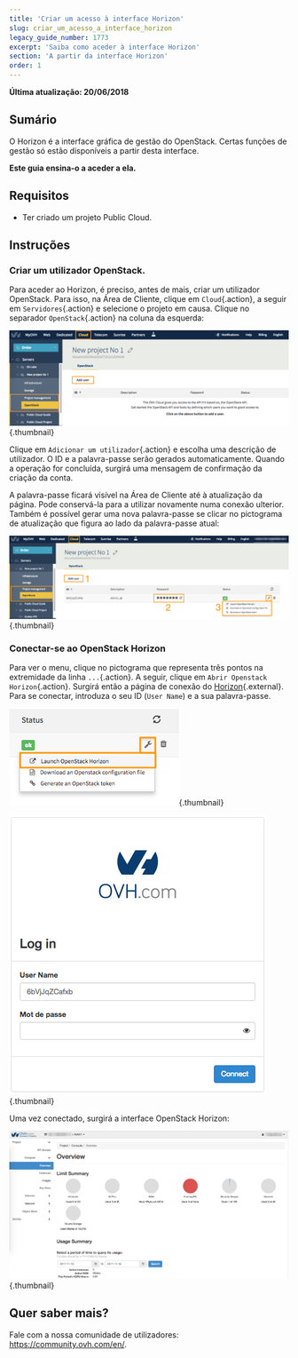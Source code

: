 ```yaml
---
title: 'Criar um acesso à interface Horizon'
slug: criar_um_acesso_a_interface_horizon
legacy_guide_number: 1773
excerpt: 'Saiba como aceder à interface Horizon'
section: 'A partir da interface Horizon'
order: 1
---
```


**Última atualização: 20/06/2018**

## Sumário

O Horizon é a interface gráfica de gestão do OpenStack. Certas funções de gestão só estão disponíveis a partir desta interface.

**Este guia ensina-o a aceder a ela.**


## Requisitos

- Ter criado um projeto Public Cloud.


## Instruções

### Criar um utilizador OpenStack.

Para aceder ao Horizon, é preciso, antes de mais, criar um utilizador OpenStack. Para isso, na Área de Cliente, clique em `Cloud`{.action}, a seguir em `Servidores`{.action} e selecione o projeto em causa. Clique no separador `OpenStack`{.action} na coluna da esquerda:

![Adicionar utilizador](images/1_H_add_user.png){.thumbnail}

Clique em `Adicionar um utilizador`{.action} e escolha uma descrição de utilizador. O ID e a palavra-passe serão gerados automaticamente. Quando a operação for concluída, surgirá uma mensagem de confirmação da criação da conta.

A palavra-passe ficará visível na Área de Cliente até à atualização da página. Pode conservá-la para a utilizar novamente numa conexão ulterior. Também é possível gerar uma nova palavra-passe se clicar no pictograma de atualização que figura ao lado da palavra-passe atual:

![Menu projeto](images/2_H_user_manage.png){.thumbnail}

### Conectar-se ao OpenStack Horizon

Para ver o menu, clique no pictograma que representa três pontos na extremidade da linha `...`{.action}. A seguir, clique em `Abrir Openstack Horizon`{.action}. Surgirá então a página de conexão do [Horizon](https://horizon.cloud.ovh.net/auth/login/){.external}. Para se conectar, introduza o seu ID  (`User Name`) e a sua palavra-passe.

![Menu projeto](images/3_H_open_menu.png){.thumbnail}

![Ecrã de conexão](images/4_H_login_window.png){.thumbnail}

Uma vez conectado, surgirá a interface OpenStack Horizon:

![Interface Horizon](images/5_H_view.png){.thumbnail}


## Quer saber mais?

Fale com a nossa comunidade de utilizadores: <https://community.ovh.com/en/>.